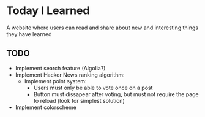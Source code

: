 # Today I Learned
A website where users can read and share about new and interesting things they have learned

## TODO
- Implement search feature (Algolia?)
- Implement Hacker News ranking algorithm:
    - Implement point system:
        - Users must only be able to vote once on a post
        - Button must dissapear after voting, but must not require the page to reload (look for simplest solution)
- Implement colorscheme
